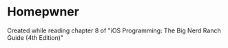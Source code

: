 Homepwner
=========

Created while reading chapter 8 of "iOS Programming: The Big Nerd Ranch Guide (4th Edition)"
